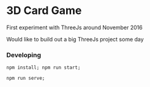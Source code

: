 # 3D Card Game

First experiment with ThreeJs around November 2016

Would like to build out a big ThreeJs project some day

### Developing

`npm install; npm run start;`

`npm run serve;`
